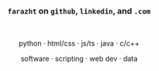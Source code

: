 <h3 align="center"><code>farazht</code> on <code>github</code>, <code>linkedin</code>, and <code>.com</code></h3>
<br>
<p align="center">python · html/css · js/ts · java · c/c++</p>
<p align="center">software · scripting · web dev · data</p>
